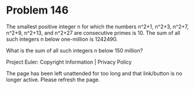 #   Problem 146

   The smallest positive integer n for which the numbers n^2+1, n^2+3, n^2+7,
   n^2+9, n^2+13, and n^2+27 are consecutive primes is 10. The sum of all
   such integers n below one-million is 1242490.

   What is the sum of all such integers n below 150 million?

   Project Euler: Copyright Information | Privacy Policy

   The page has been left unattended for too long and that link/button is no
   longer active. Please refresh the page.
